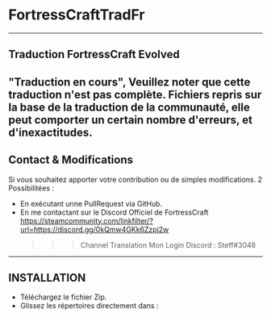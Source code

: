 # FortressCraftTradFr

--------------------------------
Traduction FortressCraft Evolved
--------------------------------
"Traduction en cours", Veuillez noter que cette traduction n'est pas complète.
Fichiers repris sur la base de la traduction de la communauté, elle peut comporter un certain nombre d'erreurs,
et d'inexactitudes.
-----------------------
Contact & Modifications
-----------------------
Si vous souhaitez apporter votre contribution ou de simples modifications.
2 Possibilitées :
- En exécutant unne PullRequest via GitHub.
- En me contactant sur le Discord Officiel de FortressCraft 
  https://steamcommunity.com/linkfilter/?url=https://discord.gg/0kQmw4GKk6Zzpj2w
  >>> Channel Translation Mon Login Discord : Steff#3048
-------------------------
INSTALLATION
-------------------------
- Téléchargez le fichier Zip.
- Glissez les répertoires directement dans : 
